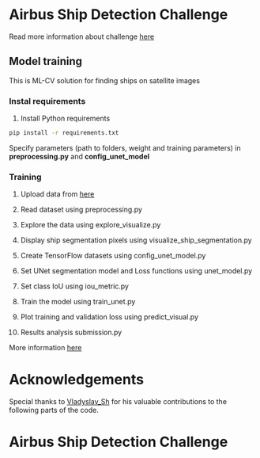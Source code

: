 # Airbus Ship Detection Challenge
Read more information about challenge [here](https://www.kaggle.com/competitions/airbus-ship-detection/overview)

## Model training
This is ML-CV solution for finding ships on satellite images

### Instal requirements

1. Install Python requirements
```bash
pip install -r requirements.txt
```
Specify parameters (path to folders, weight and training parameters) in **preprocessing.py** and **config_unet_model**


### Training

1. Upload data from [here](https://www.kaggle.com/competitions/airbus-ship-detection/data)

2. Read dataset using preprocessing.py

3. Explore the data using explore_visualize.py

4. Display ship segmentation pixels using visualize_ship_segmentation.py

5. Create TensorFlow datasets using config_unet_model.py

6. Set UNet segmentation model and Loss functions using unet_model.py

7. Set class IoU using iou_metric.py

8. Train the model using train_unet.py

9. Plot training and validation loss using predict_visual.py

10. Results analysis submission.py

More information [here](https://t.me/ya_andy_ua)


# Acknowledgements

Special thanks to [Vladyslav_Sh](https://www.kaggle.com/vladyslavsh) for his valuable contributions to the following parts of the code.


# Airbus Ship Detection Challenge
